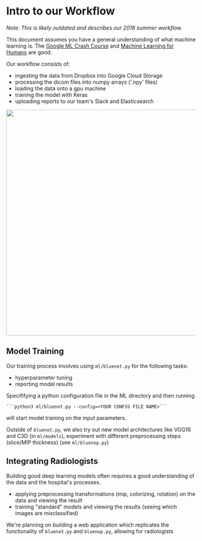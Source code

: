 # Intro to our Workflow

_Note: This is likely outdated and describes our 2018 summer workflow_.

This document assumes you have a general understanding of what machine
learning is. The [Google ML Crash Course](https://developers.google.com/machine-learning/crash-course/)
and [Machine Learning for Humans](https://medium.com/machine-learning-for-humans/why-machine-learning-matters-6164faf1df12)
are good.

Our workflow consists of:
- ingesting the data from Dropbox into Google Cloud Storage
- processing the dicom files into numpy arrays ('.npy' files)
- loading the data onto a gpu machine
- training the model with Keras
- uploading reports to our team's Slack and Elasticsearch

<img src="https://i.pinimg.com/originals/0f/23/30/0f233028020bec42b6dba590a5570f45.png" width="600" />


## Model Training

Our training process involves using `ml/bluenot.py` for the following
tasks:

- hyperparameter tuning
- reporting model results

Specififying a python configuration file in the ML directory
 and then running

    ```python3 ml/bluenot.py --config=<YOUR CONFIG FILE NAME>```

will start model training on the input parameters.

Outside of `bluenot.py`, we also try out new model architectures
like VGG16 and C3D (in `ml/models`), experiment with different preprocessing
steps (slice/MIP thickness) (see `ml/bluenop.py`)

## Integrating Radiologists

Building good deep learning models often requires a good understanding
of the data and the hospital's processes.

- applying preprocessing transformations (mip, colorizing, rotation) on the data
    and viewing the result
- training "standard" models and viewing the results (seeing which
    images are misclassified)

We're planning on building a web application which replicates the
functionality of `bluenot.py` and `bluenop.py`, allowing for
radiologists